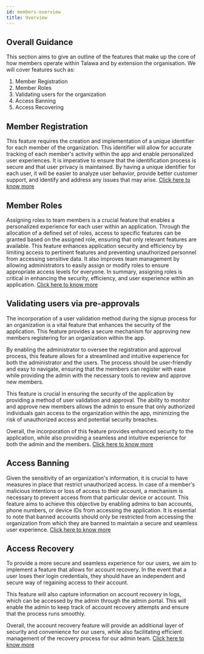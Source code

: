 ```yaml
---
id: members-overview
title: Overview
---
```


## Overall Guidance

This section aims to give an outline of the features that make up the core of how members operate within Talawa and by extension the organisation. We will cover features such as:

1. Member Registration
2. Member Roles
3. Validating users for the organization
4. Access Banning 
5. Access Recovering

## Member Registration
This feature requires the creation and implementation of a unique identifier for each member of the organization. This identifier will allow for accurate tracking of each member's activity within the app and enable personalized user experiences. It is imperative to ensure that the identification process is secure and that user privacy is maintained. By having a unique identifier for each user, it will be easier to analyze user behavior, provide better customer support, and identify and address any issues that may arise. [Click here to know more](./members-registration)

## Member Roles
Assigning roles to team members is a crucial feature that enables a personalized experience for each user within an application. Through the allocation of a defined set of roles, access to specific features can be granted based on the assigned role, ensuring that only relevant features are available. This feature enhances application security and efficiency by limiting access to pertinent features and preventing unauthorized personnel from accessing sensitive data. It also improves team management by allowing administrators to easily assign or modify roles to ensure appropriate access levels for everyone. In summary, assigning roles is critical in enhancing the security, efficiency, and user experience within an application. [Click here to know more](./members-roles) 

## Validating users via pre-approvals
The incorporation of a user validation method during the signup process for an organization is a vital feature that enhances the security of the application. This feature provides a secure mechanism for approving new members registering for an organization within the app.

By enabling the administrator to oversee the registration and approval process, this feature allows for a streamlined and intuitive experience for both the administrator and the users. The process should be user-friendly and easy to navigate, ensuring that the members can register with ease while providing the admin with the necessary tools to review and approve new members.

This feature is crucial in ensuring the security of the application by providing a method of user validation and approval. The ability to monitor and approve new members allows the admin to ensure that only authorized individuals gain access to the organization within the app, minimizing the risk of unauthorized access and potential security breaches.

Overall, the incorporation of this feature provides enhanced security to the application, while also providing a seamless and intuitive experience for both the admin and the members. [Click here to know more](./members-preapprovals)

## Access Banning 
Given the sensitivity of an organization's information, it is crucial to have measures in place that restrict unauthorized access. In case of a member's malicious intentions or loss of access to their account, a mechanism is necessary to prevent access from that particular device or account. This feature aims to achieve this objective by enabling admins to ban accounts, phone numbers, or device IDs from accessing the application. It is essential to note that banned accounts should only be restricted from accessing the organization from which they are banned to maintain a secure and seamless user experience. [Click here to know more](./members-banning)

## Access Recovery
To provide a more secure and seamless experience for our users, we aim to implement a feature that allows for account recovery. In the event that a user loses their login credentials, they should have an independent and secure way of regaining access to their account.

This feature will also capture information on account recovery in logs, which can be accessed by the admin through the admin portal. This will enable the admin to keep track of account recovery attempts and ensure that the process runs smoothly.

Overall, the account recovery feature will provide an additional layer of security and convenience for our users, while also facilitating efficient management of the recovery process for our admin team.  [Click here to know more](./members-recovery)






